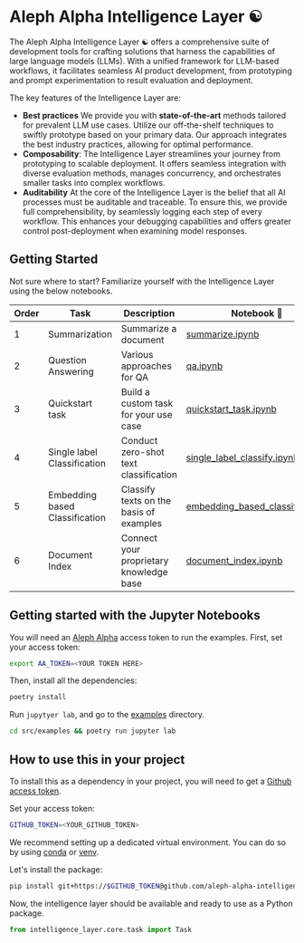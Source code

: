 # Aleph Alpha Intelligence Layer ☯️

The Aleph Alpha Intelligence Layer ☯️ offers a comprehensive suite of development tools for crafting solutions that harness the capabilities of large language models (LLMs).
With a unified framework for LLM-based workflows, it facilitates seamless AI product development, from prototyping and prompt experimentation to result evaluation and deployment.

The key features of the Intelligence Layer are:

- **Best practices** We provide you with **state-of-the-art** methods tailored for prevalent LLM use cases.
  Utilize our off-the-shelf techniques to swiftly prototype based on your primary data.
  Our approach integrates the best industry practices, allowing for optimal performance.
- **Composability**: The Intelligence Layer streamlines your journey from prototyping to scalable deployment.
  It offers seamless integration with diverse evaluation methods, manages concurrency, and orchestrates smaller tasks into complex workflows.
- **Auditability** At the core of the Intelligence Layer is the belief that all AI processes must be auditable and traceable.
  To ensure this, we provide full comprehensibility, by seamlessly logging each step of every workflow.
  This enhances your debugging capabilities and offers greater control post-deployment when examining model responses.

## Getting Started

Not sure where to start? Familiarize yourself with the Intelligence Layer using the below notebooks.

| Order | Task                           | Description                             | Notebook 📓                                                                     |
| ----- | ------------------------------ | --------------------------------------- | ------------------------------------------------------------------------------- |
| 1     | Summarization                  | Summarize a document                    | [summarize.ipynb](./src/examples/summarize.ipynb)                               |
| 2     | Question Answering             | Various approaches for QA               | [qa.ipynb](./src/examples/qa.ipynb)                                             |
| 3     | Quickstart task                | Build a custom task for your use case   | [quickstart_task.ipynb](./src/examples/quickstart_task.ipynb)                   |
| 4     | Single label Classification    | Conduct zero-shot text classification   | [single_label_classify.ipynb](./src/examples/single_label_classify.ipynb)       |
| 5     | Embedding based Classification | Classify texts on the basis of examples | [embedding_based_classify.ipynb](./src/examples/embedding_based_classify.ipynb) |
| 6     | Document Index                 | Connect your proprietary knowledge base | [document_index.ipynb](./src/examples/document_index.ipynb)                     |

## Getting started with the Jupyter Notebooks

You will need an [Aleph Alpha](https://docs.aleph-alpha.com/docs/account/#create-a-new-token) access token to run the examples.
First, set your access token:

```bash
export AA_TOKEN=<YOUR TOKEN HERE>
```

Then, install all the dependencies:

```bash
poetry install
```

Run `jupytyer lab`, and go to the [examples](http://localhost:8888/lab/workspaces/auto-C/tree/src/examples) directory.

```bash
cd src/examples && poetry run jupyter lab
```

## How to use this in your project

To install this as a dependency in your project, you will need to get a [Github access token](https://docs.github.com/en/authentication/keeping-your-account-and-data-secure/managing-your-personal-access-tokens).

Set your access token:

```bash
GITHUB_TOKEN=<YOUR_GITHUB_TOKEN>
```
We recommend setting up a dedicated virtual environment. You can do so by using [conda](https://conda.io/projects/conda/en/latest/user-guide/tasks/manage-environments.html#creating-an-environment-with-commands) or [venv](https://docs.python.org/3/library/venv.html).


Let's install the package:

```bash
pip install git+https://$GITHUB_TOKEN@github.com/aleph-alpha-intelligence-layer/intelligence-layer.git
```

Now, the intelligence layer should be available and ready to use as a Python package.

```py
from intelligence_layer.core.task import Task
```
